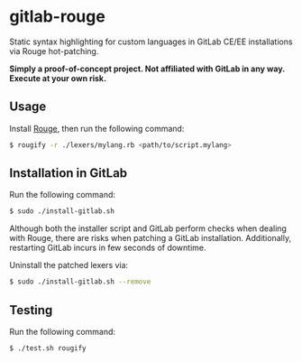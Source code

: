 # gitlab-rouge

Static syntax highlighting for custom languages in GitLab CE/EE installations via Rouge hot-patching.

**Simply a proof-of-concept project. Not affiliated with GitLab in any way. Execute at your own risk.**

## Usage

Install [Rouge](https://github.com/rouge-ruby/rouge), then run the following command:

```bash
$ rougify -r ./lexers/mylang.rb <path/to/script.mylang>
```

## Installation in GitLab

Run the following command:

```bash
$ sudo ./install-gitlab.sh
```

Although both the installer script and GitLab perform checks when dealing with Rouge, there are risks when patching a GitLab installation. Additionally, restarting GitLab incurs in few seconds of downtime.

Uninstall the patched lexers via:

```bash
$ sudo ./install-gitlab.sh --remove
```

## Testing

Run the following command:

```
$ ./test.sh rougify
```
